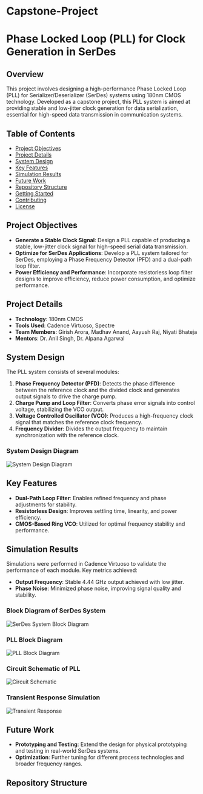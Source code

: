 # Capstone-Project
# Phase Locked Loop (PLL) for Clock Generation in SerDes

## Overview
This project involves designing a high-performance Phase Locked Loop (PLL) for Serializer/Deserializer (SerDes) systems using 180nm CMOS technology. Developed as a capstone project, this PLL system is aimed at providing stable and low-jitter clock generation for data serialization, essential for high-speed data transmission in communication systems.

## Table of Contents
- [Project Objectives](#project-objectives)
- [Project Details](#project-details)
- [System Design](#system-design)
- [Key Features](#key-features)
- [Simulation Results](#simulation-results)
- [Future Work](#future-work)
- [Repository Structure](#repository-structure)
- [Getting Started](#getting-started)
- [Contributing](#contributing)
- [License](#license)

## Project Objectives
- **Generate a Stable Clock Signal**: Design a PLL capable of producing a stable, low-jitter clock signal for high-speed serial data transmission.
- **Optimize for SerDes Applications**: Develop a PLL system tailored for SerDes, employing a Phase Frequency Detector (PFD) and a dual-path loop filter.
- **Power Efficiency and Performance**: Incorporate resistorless loop filter designs to improve efficiency, reduce power consumption, and optimize performance.

## Project Details
- **Technology**: 180nm CMOS
- **Tools Used**: Cadence Virtuoso, Spectre
- **Team Members**: Girish Arora, Madhav Anand, Aayush Raj, Niyati Bhateja
- **Mentors**: Dr. Anil Singh, Dr. Alpana Agarwal

## System Design
The PLL system consists of several modules:

1. **Phase Frequency Detector (PFD)**: Detects the phase difference between the reference clock and the divided clock and generates output signals to drive the charge pump.
2. **Charge Pump and Loop Filter**: Converts phase error signals into control voltage, stabilizing the VCO output.
3. **Voltage Controlled Oscillator (VCO)**: Produces a high-frequency clock signal that matches the reference clock frequency.
4. **Frequency Divider**: Divides the output frequency to maintain synchronization with the reference clock.

### System Design Diagram
![System Design Diagram](path/to/your/system_design_diagram.png)

## Key Features
- **Dual-Path Loop Filter**: Enables refined frequency and phase adjustments for stability.
- **Resistorless Design**: Improves settling time, linearity, and power efficiency.
- **CMOS-Based Ring VCO**: Utilized for optimal frequency stability and performance.

## Simulation Results
Simulations were performed in Cadence Virtuoso to validate the performance of each module. Key metrics achieved:
- **Output Frequency**: Stable 4.44 GHz output achieved with low jitter.
- **Phase Noise**: Minimized phase noise, improving signal quality and stability.

### Block Diagram of SerDes System
![SerDes System Block Diagram](path/to/your/serdes_system_block_diagram.png)

### PLL Block Diagram
![PLL Block Diagram](path/to/your/pll_block_diagram.png)

### Circuit Schematic of PLL
![Circuit Schematic](path/to/your/circuit_schematic.png)

### Transient Response Simulation
![Transient Response](path/to/your/transient_response.png)

## Future Work
- **Prototyping and Testing**: Extend the design for physical prototyping and testing in real-world SerDes systems.
- **Optimization**: Further tuning for different process technologies and broader frequency ranges.

## Repository Structure
